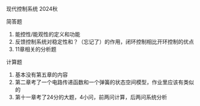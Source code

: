 现代控制系统 2024秋

简答题

1. 能控性/能观性的定义和功能
2. 反馈控制系统对稳定性和？（忘记了）的作用，闭环控制相比开环控制的优点
3. 11章相关的分析题



计算题

1. 基本没有第五章的内容
2. 第二章考了一个电路传递函数和一个弹簧的状态空间模型，作业里应该有类似的
3. 第十一章考了24分的大题，4小问，前两问计算，后两问系统分析